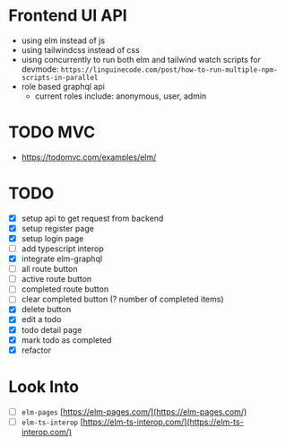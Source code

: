 # Frontend UI API
* using elm instead of js
* using tailwindcss instead of css
* uisng concurrently to run both elm and tailwind watch scripts for devmode: `https://linguinecode.com/post/how-to-run-multiple-npm-scripts-in-parallel`
* role based graphql api 
    * current roles include: anonymous, user, admin
# TODO MVC 
* https://todomvc.com/examples/elm/
# TODO
* [x] setup api to get request from backend 
* [x] setup register page  
* [x] setup login page 
* [ ] add typescript interop
* [x] integrate elm-graphql
* [ ] all route button
* [ ] active route button
* [ ] completed route button
* [ ] clear completed button (? number of completed items)
* [x] delete button
* [x] edit a todo
* [x] todo detail page
* [x] mark todo as completed
* [x] refactor 

# Look Into
* [ ] `elm-pages` [https://elm-pages.com/](https://elm-pages.com/)
* [ ] `elm-ts-interop` [https://elm-ts-interop.com/](https://elm-ts-interop.com/)
